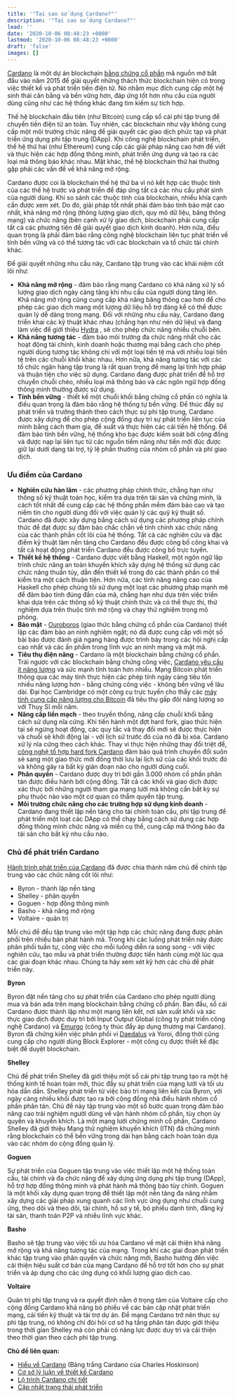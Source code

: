 ```yaml
---
title: '"Tại sao sử dụng Cardano?"'
description: '"Tại sao sử dụng Cardano?"'
lead: ''
date: '2020-10-06 08:48:23 +0000'
lastmod: '2020-10-06 08:48:23 +0000'
draft: 'false'
images: []
---
```


[Cardano](https://cardano.org/) là một dự án blockchain [bằng chứng cổ phần](https://docs.cardano.org/new-to-cardano/proof-of-stake) mã nguồn mở bắt đầu vào năm 2015 để giải quyết những thách thức blockchain hiện có trong việc thiết kế và phát triển tiền điện tử. Nó nhằm mục đích cung cấp một hệ sinh thái cân bằng và bền vững hơn, đáp ứng tốt hơn nhu cầu của người dùng cũng như các hệ thống khác đang tìm kiếm sự tích hợp.

Thế hệ blockchain đầu tiên (như Bitcoin) cung cấp sổ cái phi tập trung để chuyển tiền điện tử an toàn. Tuy nhiên, các blockchain như vậy không cung cấp một môi trường chức năng để giải quyết các giao dịch phức tạp và phát triển ứng dụng phi tập trung (DApp). Khi công nghệ blockchain phát triển, thế hệ thứ hai (như Ethereum) cung cấp các giải pháp nâng cao hơn để viết và thực hiện các hợp đồng thông minh, phát triển ứng dụng và tạo ra các loại mã thông báo khác nhau. Mặt khác, thế hệ blockchain thứ hai thường gặp phải các vấn đề về khả năng mở rộng.

Cardano được coi là blockchain thế hệ thứ ba vì nó kết hợp các thuộc tính của các thế hệ trước và phát triển để đáp ứng tất cả các nhu cầu phát sinh của người dùng. Khi so sánh các thuộc tính của blockchain, nhiều khía cạnh cần được xem xét. Do đó, giải pháp tốt nhất phải đảm bảo tính bảo mật cao nhất, khả năng mở rộng (thông lượng giao dịch, quy mô dữ liệu, băng thông mạng) và chức năng (bên cạnh xử lý giao dịch, blockchain phải cung cấp tất cả các phương tiện để giải quyết giao dịch kinh doanh). Hơn nữa, điều quan trọng là phải đảm bảo rằng công nghệ blockchain liên tục phát triển về tính bền vững và có thể tương tác với các blockchain và tổ chức tài chính khác.

Để giải quyết những nhu cầu này, Cardano tập trung vào các khái niệm cốt lõi như:

- **Khả năng mở rộng** - đảm bảo rằng mạng Cardano có khả năng xử lý số lượng giao dịch ngày càng tăng khi nhu cầu của người dùng tăng lên. Khả năng mở rộng cũng cung cấp khả năng băng thông cao hơn để cho phép các giao dịch mang một lượng dữ liệu hỗ trợ đáng kể có thể được quản lý dễ dàng trong mạng. Đối với những nhu cầu này, Cardano đang triển khai các kỹ thuật khác nhau (chẳng hạn như nén dữ liệu) và đang làm việc để giới thiệu [Hydra](https://iohk.io/en/research/library/papers/hydra-fast-isomorphic-state-channels/) , sẽ cho phép chức năng nhiều chuỗi bên.
- **Khả năng tương tác** - đảm bảo môi trường đa chức năng nhất cho các hoạt động tài chính, kinh doanh hoặc thương mại bằng cách cho phép người dùng tương tác không chỉ với một loại tiền tệ mà với nhiều loại tiền tệ trên các chuỗi khối khác nhau. Hơn nữa, khả năng tương tác với các tổ chức ngân hàng tập trung là rất quan trọng để mang lại tính hợp pháp và thuận tiện cho việc sử dụng. Cardano đang được phát triển để hỗ trợ chuyển chuỗi chéo, nhiều loại mã thông báo và các ngôn ngữ hợp đồng thông minh thường được sử dụng.
- **Tính bền vững** - thiết kế một chuỗi khối bằng chứng cổ phần có nghĩa là điều quan trọng là đảm bảo rằng hệ thống tự bền vững. Để thúc đẩy sự phát triển và trưởng thành theo cách thực sự phi tập trung, Cardano được xây dựng để cho phép cộng đồng duy trì sự phát triển liên tục của mình bằng cách tham gia, đề xuất và thực hiện các cải tiến hệ thống. Để đảm bảo tính bền vững, hệ thống kho bạc được kiểm soát bởi cộng đồng và được nạp lại liên tục từ các nguồn tiềm năng như tiền mới đúc được giữ lại dưới dạng tài trợ, tỷ lệ phần thưởng của nhóm cổ phần và phí giao dịch.

### Ưu điểm của Cardano

- **Nghiên cứu hàn lâm** - các phương pháp chính thức, chẳng hạn như thông số kỹ thuật toán học, kiểm tra dựa trên tài sản và chứng minh, là cách tốt nhất để cung cấp các hệ thống phần mềm đảm bảo cao và tạo niềm tin cho người dùng đối với việc quản lý các quỹ kỹ thuật số. Cardano đã được xây dựng bằng cách sử dụng các phương pháp chính thức để đạt được sự đảm bảo chắc chắn về tính chính xác chức năng của các thành phần cốt lõi của hệ thống. Tất cả các nghiên cứu và đặc điểm kỹ thuật làm nền tảng cho Cardano đều được công bố công khai và tất cả hoạt động phát triển Cardano đều được công bố trực tuyến.
- **Thiết kế hệ thống** - Cardano được viết bằng Haskell, một ngôn ngữ lập trình chức năng an toàn khuyến khích xây dựng hệ thống sử dụng các chức năng thuần túy, dẫn đến thiết kế trong đó các thành phần có thể kiểm tra một cách thuận tiện. Hơn nữa, các tính năng nâng cao của Haskell cho phép chúng tôi sử dụng một loạt các phương pháp mạnh mẽ để đảm bảo tính đúng đắn của mã, chẳng hạn như dựa trên việc triển khai dựa trên các thông số kỹ thuật chính thức và có thể thực thi, thử nghiệm dựa trên thuộc tính mở rộng và chạy thử nghiệm trong mô phỏng.
- **Bảo mật** - [Ouroboros](https://iohk.io/en/blog/posts/2020/06/23/the-ouroboros-path-to-decentralization/) (giao thức bằng chứng cổ phần của Cardano) thiết lập các đảm bảo an ninh nghiêm ngặt; nó đã được cung cấp với một số bài báo được đánh giá ngang hàng được trình bày trong các hội nghị cấp cao nhất và các ấn phẩm trong lĩnh vực an ninh mạng và mật mã.
- **Tiêu thụ điện năng** - Cardano là một blockchain bằng chứng cổ phần. Trái ngược với các blockchain bằng chứng công việc, [Cardano yêu cầu ít năng lượng](https://iohk.io/en/blog/posts/2021/08/17/why-they-re-calling-cardano-the-green-blockchain/) và sức mạnh tính toán hơn nhiều. Mạng Bitcoin phát triển thông qua các máy tính thực hiện các phép tính ngày càng tiêu tốn nhiều năng lượng hơn - bằng chứng công việc - không bền vững về lâu dài. Đại học Cambridge có một công cụ trực tuyến cho thấy các [máy tính cung cấp năng lượng cho Bitcoin](https://ccaf.io/cbeci/index) đã tiêu thụ gấp đôi năng lượng so với Thụy Sĩ mỗi năm.
- **Nâng cấp liền mạch** - theo truyền thống, nâng cấp chuỗi khối bằng cách sử dụng nĩa cứng. Khi tiến hành một đợt hard fork, giao thức hiện tại sẽ ngừng hoạt động, các quy tắc và thay đổi mới sẽ được thực hiện và chuỗi sẽ khởi động lại - với lịch sử trước đó của nó đã bị xóa. Cardano xử lý nĩa cứng theo cách khác. Thay vì thực hiện những thay đổi triệt để, [công nghệ tổ hợp hard fork Cardano](https://iohk.io/en/blog/posts/2020/05/07/combinator-makes-easy-work-of-shelley-hard-fork/) đảm bảo quá trình chuyển đổi suôn sẻ sang một giao thức mới đồng thời lưu lại lịch sử của các khối trước đó và không gây ra bất kỳ gián đoạn nào cho người dùng cuối.
- **Phân quyền** - Cardano được duy trì bởi gần 3.000 nhóm cổ phần phân tán được điều hành bởi cộng đồng. Tất cả các khối và giao dịch được xác thực bởi những người tham gia mạng lưới mà không cần bất kỳ sự phụ thuộc nào vào một cơ quan có thẩm quyền tập trung.
- **Môi trường chức năng cho các trường hợp sử dụng kinh doanh** - Cardano đang thiết lập nền tảng cho tài chính toàn cầu, phi tập trung để phát triển một loạt các DApp có thể chạy bằng cách sử dụng các hợp đồng thông minh chức năng và miền cụ thể, cung cấp mã thông báo đa tài sản cho bất kỳ nhu cầu nào.

### Chủ đề phát triển Cardano

[Hành trình phát triển của Cardano](https://roadmap.cardano.org/en/) đã được chia thành năm chủ đề chính tập trung vào các chức năng cốt lõi như:

- Byron - thành lập nền tảng
- Shelley - phân quyền
- Goguen - hợp đồng thông minh
- Basho - khả năng mở rộng
- Voltaire - quản trị

Mỗi chủ đề đều tập trung vào một tập hợp các chức năng đang được phân phối trên nhiều bản phát hành mã. Trong khi các luồng phát triển này được phân phối tuần tự, công việc cho mỗi luồng diễn ra song song - với việc nghiên cứu, tạo mẫu và phát triển thường được tiến hành cùng một lúc qua các giai đoạn khác nhau. Chúng ta hãy xem xét kỹ hơn các chủ đề phát triển này.

**Byron**

Byron đặt nền tảng cho sự phát triển của Cardano cho phép người dùng mua và bán ada trên mạng blockchain bằng chứng cổ phần. Ban đầu, sổ cái Cardano được thành lập như một mạng liên kết, nơi sản xuất khối và xác thực giao dịch được duy trì bởi Input Output Global (công ty phát triển công nghệ Cardano) và [Emurgo](https://emurgo.io/) (công ty thúc đẩy áp dụng thương mại Cardano). Byron đã chứng kiến việc phân phối ví [Daedalus](https://docs.cardano.org/cardano-components/daedalus-wallet) và Yoroi, đồng thời cũng cung cấp cho người dùng Block Explorer - một công cụ được thiết kế đặc biệt để duyệt blockchain.

**Shelley**

Chủ đề phát triển Shelley đã giới thiệu một sổ cái phi tập trung tạo ra một hệ thống kinh tế hoàn toàn mới, thúc đẩy sự phát triển của mạng lưới và tối ưu hóa dần dần. Shelley phát triển từ việc bảo trì mạng liên kết của Byron, với ngày càng nhiều khối được tạo ra bởi cộng đồng nhà điều hành nhóm cổ phần phân tán. Chủ đề này tập trung vào một số bước quan trọng đảm bảo nâng cao trải nghiệm người dùng về vận hành nhóm cổ phần, tùy chọn ủy quyền và khuyến khích. Là một mạng lưới chứng minh cổ phần, Cardano Shelley đã giới thiệu Mạng thử nghiệm khuyến khích (ITN) đã chứng minh rằng blockchain có thể bền vững trong dài hạn bằng cách hoàn toàn dựa vào các nhóm do cộng đồng quản lý.

**Goguen**

Sự phát triển của Goguen tập trung vào việc thiết lập một hệ thống toàn cầu, tài chính và đa chức năng để xây dựng ứng dụng phi tập trung (DApp), hỗ trợ hợp đồng thông minh và phát hành mã thông báo tùy chỉnh. Goguen là một khối xây dựng quan trọng để thiết lập một nền tảng đa năng nhằm xây dựng các giải pháp xung quanh các lĩnh vực ứng dụng như chuỗi cung ứng, theo dõi và theo dõi, tài chính, hồ sơ y tế, bỏ phiếu danh tính, đăng ký tài sản, thanh toán P2P và nhiều lĩnh vực khác.

**Basho**

Basho sẽ tập trung vào việc tối ưu hóa Cardano về mặt cải thiện khả năng mở rộng và khả năng tương tác của mạng. Trong khi các giai đoạn phát triển khác tập trung vào phân quyền và chức năng mới, Basho hướng đến việc cải thiện hiệu suất cơ bản của mạng Cardano để hỗ trợ tốt hơn cho sự phát triển và áp dụng cho các ứng dụng có khối lượng giao dịch cao.

**Voltaire**

Quản trị phi tập trung và ra quyết định nằm ở trọng tâm của Voltaire cấp cho cộng đồng Cardano khả năng bỏ phiếu về các bản cập nhật phát triển mạng, cải tiến kỹ thuật và tài trợ dự án. Để mạng Cardano trở nên thực sự phi tập trung, nó không chỉ đòi hỏi cơ sở hạ tầng phân tán được giới thiệu trong thời gian Shelley mà còn phải có năng lực được duy trì và cải thiện theo thời gian theo cách phi tập trung.

**Chủ đề liên quan:**

- [Hiểu về Cardano](https://www.youtube.com/watch?v=Ja9D0kpksxw) (Bảng trắng Cardano của Charles Hoskinson)
- [Cơ sở lý luận về thiết kế Cardano](https://docs.cardano.org/explore-cardano/cardano-design-rationale)
- [Lộ trình Cardano chi tiết](https://roadmap.cardano.org/en/)
- [Cập nhật trạng thái phát triển](https://www.essentialcardano.io/development-update)
